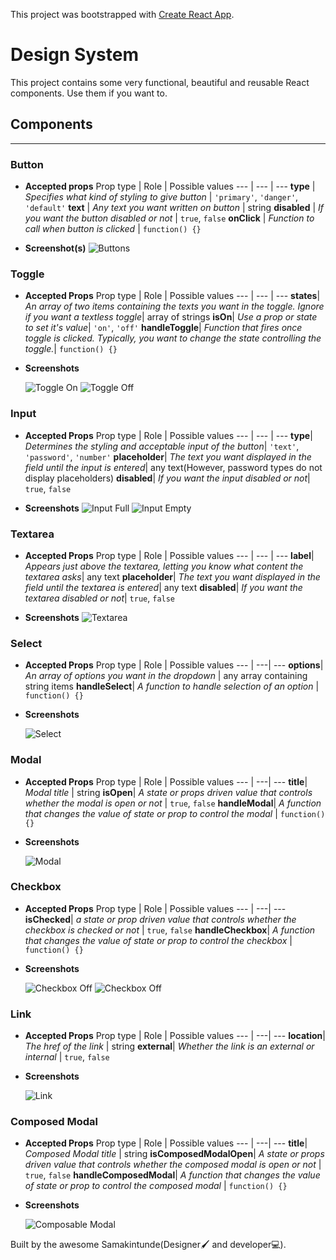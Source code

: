 This project was bootstrapped with [Create React App](https://github.com/facebook/create-react-app).

# Design System

This project contains some very functional, beautiful and reusable React components. Use them if you want to.

## Components

---

### Button

- **Accepted props**
  Prop type | Role | Possible values
  --- | --- | ---
  **type** | _Specifies what kind of styling to give button_ | `'primary'`, `'danger'`, `'default'`
  **text** | _Any text you want written on button_ | string
  **disabled** | _If you want the button disabled or not_ | `true`, `false`
  **onClick** | _Function to call when button is clicked_ | `function() {}`

- **Screenshot(s)**
  ![Buttons](https://i.ibb.co/kg61dRN/buttons.jpg)

### Toggle

- **Accepted Props**
  Prop type | Role | Possible values
  --- | --- | ---
  **states**| _An array of two items containing the texts you want in the toggle. Ignore if you want a textless toggle_| array of strings
  **isOn**| _Use a prop or state to set it's value_| `'on'`, `'off'`
  **handleToggle**| _Function that fires once toggle is clicked. Typically, you want to change the state controlling the toggle._| `function() {}`

- **Screenshots**

  ![Toggle On](https://i.ibb.co/BBVJmqR/toggle-on.jpg)
  ![Toggle Off](https://i.ibb.co/wRpj2kD/toggle-off.jpg)

### Input

- **Accepted Props**
  Prop type | Role | Possible values
  --- | --- | ---
  **type**| _Determines the styling and acceptable input of the button_| `'text'`, `'password'`, `'number'`
  **placeholder**| _The text you want displayed in the field until the input is entered_| any text(However, password types do not display placeholders)
  **disabled**| _If you want the input disabled or not_| `true`, `false`

- **Screenshots**
  ![Input Full](https://i.ibb.co/47zT6pF/input-full.jpg)
  ![Input Empty](https://i.ibb.co/gtsM6ZW/input-empty.jpg)

### Textarea

- **Accepted Props**
  Prop type | Role | Possible values
  --- | --- | ---
  **label**| _Appears just above the textarea, letting you know what content the textarea asks_| any text
  **placeholder**| _The text you want displayed in the field until the textarea is entered_| any text
  **disabled**| _If you want the textarea disabled or not_| `true`, `false`

- **Screenshots**
  ![Textarea](https://i.ibb.co/2P3LMVR/textarea.jpg)

### Select

- **Accepted Props**
  Prop type | Role | Possible values
  --- | ---| ---
  **options**| _An array of options you want in the dropdown_ | any array containing string items
  **handleSelect**| _A function to handle selection of an option_ | `function() {}`

- **Screenshots**

  ![Select](https://i.ibb.co/wdqf4MR/select.jpg)

### Modal

- **Accepted Props**
  Prop type | Role | Possible values
  --- | ---| ---
  **title**| _Modal title_ | string
  **isOpen**| _A state or props driven value that controls whether the modal is open or not_ | `true`, `false`
  **handleModal**| _A function that changes the value of state or prop to control the modal_ | `function() {}`

- **Screenshots**

  ![Modal](https://i.ibb.co/L9XBgQY/modal.jpg)

### Checkbox

- **Accepted Props**
  Prop type | Role | Possible values
  --- | ---| ---
  **isChecked**| _a state or prop driven value that controls whether the checkbox is checked or not_ | `true`, `false`
  **handleCheckbox**| _A function that changes the value of state or prop to control the checkbox_ | `function() {}`

- **Screenshots**

  ![Checkbox Off](https://i.ibb.co/VWvrkyH/checkbox-off.jpgg)
  ![Checkbox Off](https://i.ibb.co/pdGHNSZ/checkbox-on.jpg)

### Link

- **Accepted Props**
  Prop type | Role | Possible values
  --- | ---| ---
  **location**| _The href of the link_ | string
  **external**| _Whether the link is an external or internal_ | `true`, `false`

- **Screenshots**

  ![Link](https://i.ibb.co/RY0FYGp/link.jpg)

### Composed Modal

- **Accepted Props**
  Prop type | Role | Possible values
  --- | ---| ---
  **title**| _Composed Modal title_ | string
  **isComposedModalOpen**| _A state or props driven value that controls whether the composed modal is open or not_ | `true`, `false`
  **handleComposedModal**| _A function that changes the value of state or prop to control the composed modal_ | `function() {}`

- **Screenshots**

  ![Composable Modal](https://i.ibb.co/2cSyNHD/composable-modal.jpg)

Built by the awesome Samakintunde(Designer:paintbrush: and developer:computer:).

